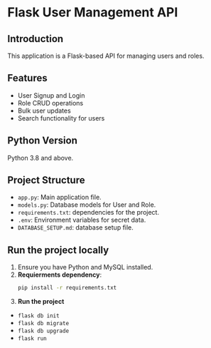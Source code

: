 # Flask User Management API

## Introduction
This application is a Flask-based API for managing users and roles.

## Features
- User Signup and Login
- Role CRUD operations
- Bulk user updates
- Search functionality for users

## Python Version
Python 3.8 and above.

## Project Structure
- `app.py`: Main application file.
- `models.py`: Database models for User and Role.
- `requirements.txt`: dependencies for the project.
- `.env`: Environment variables for secret data.
- `DATABASE_SETUP.md`: database setup file.

## Run the project locally
1. Ensure you have Python and MySQL installed.
2. **Requierments dependency**:
   ```bash
   pip install -r requirements.txt
3. **Run the project**
- `flask db init`
- `flask db migrate`
- `flask db upgrade`
- `flask run`

